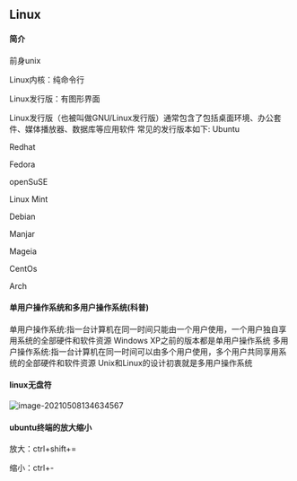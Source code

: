 ## Linux

#### 简介

前身unix

Linux内核：纯命令行

Linux发行版：有图形界面

Linux发行版（也被叫做GNU/Linux发行版）通常包含了包括桌面环境、办公套件、媒体播放器、数据库等应用软件
常见的发行版本如下:
Ubuntu

Redhat

Fedora

openSuSE 

Linux Mint

Debian 

Manjar

Mageia 

CentOs 

Arch

#### 单用户操作系统和多用户操作系统(科普)

单用户操作系统:指一台计算机在同一时间只能由一个用户使用，一个用户独自享用系统的全部硬件和软件资源
Windows XP之前的版本都是单用户操作系统
多用户操作系统:指一台计算机在同一时间可以由多个用户使用，多个用户共同享用系统的全部硬件和软件资源
Unix和Linux的设计初衷就是多用户操作系统

#### linux无盘符

![image-20210508134634567](C:\Users\asus\AppData\Roaming\Typora\typora-user-images\image-20210508134634567.png)



#### ubuntu终端的放大缩小

放大：ctrl+shift+=

缩小：ctrl+-